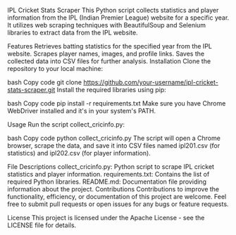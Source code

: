 IPL Cricket Stats Scraper
This Python script collects statistics and player information from the IPL (Indian Premier League) website for a specific year. It utilizes web scraping techniques with BeautifulSoup and Selenium libraries to extract data from the IPL website.

Features
Retrieves batting statistics for the specified year from the IPL website.
Scrapes player names, images, and profile links.
Saves the collected data into CSV files for further analysis.
Installation
Clone the repository to your local machine:

bash
Copy code
git clone https://github.com/your-username/ipl-cricket-stats-scraper.git
Install the required libraries using pip:

bash
Copy code
pip install -r requirements.txt
Make sure you have Chrome WebDriver installed and it's in your system's PATH.

Usage
Run the script collect_cricinfo.py:

bash
Copy code
python collect_cricinfo.py
The script will open a Chrome browser, scrape the data, and save it into CSV files named ipl201.csv (for statistics) and ipl202.csv (for player information).

File Descriptions
collect_cricinfo.py: Python script to scrape IPL cricket statistics and player information.
requirements.txt: Contains the list of required Python libraries.
README.md: Documentation file providing information about the project.
Contributions
Contributions to improve the functionality, efficiency, or documentation of this project are welcome. Feel free to submit pull requests or open issues for any bugs or feature requests.

License
This project is licensed under the Apache License - see the LICENSE file for details.
